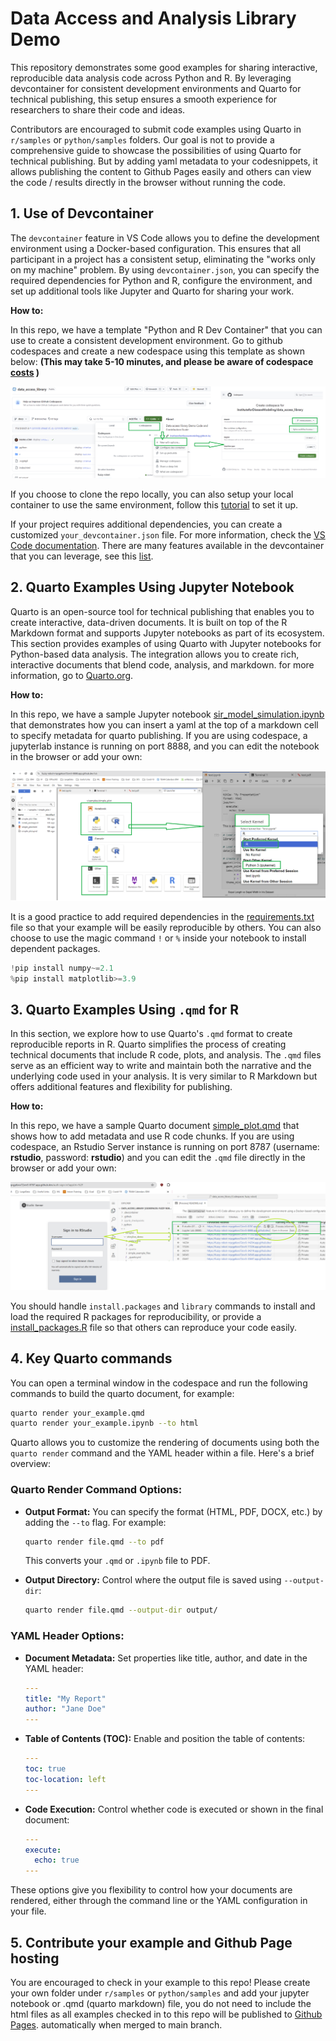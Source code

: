 # Data Access and Analysis Library Demo

This repository demonstrates some good examples for sharing interactive, reproducible data analysis code across Python and R.
By leveraging devcontainer for consistent development environments and Quarto for technical publishing, 
this setup ensures a smooth experience for researchers to share their code and ideas.

Contributors are encouraged to submit code examples using Quarto in `r/samples` or `python/samples` folders. 
Our goal is not to provide a comprehensive guide to showcase the possibilities of using Quarto for technical publishing. 
But by adding yaml metadata to your codesnippets, it allows publishing the content to Github Pages easily and
others can view the code / results directly in the browser without running the code. 

## 1. Use of Devcontainer

The `devcontainer` feature in VS Code allows you to define the development environment using a Docker-based configuration. 
This ensures that all participant in a project has a consistent setup, eliminating the "works only on my machine" problem. 
By using `devcontainer.json`, you can specify the required dependencies for Python and R, configure the environment, 
and set up additional tools like Jupyter and Quarto for sharing your work.

**How to:**

In this repo, we have a template "Python and R Dev Container" that you can use to create a consistent development environment. 
Go to github codespaces and create a new codespace using this template as shown below: 
**(This may take 5-10 minutes, and please be aware of codespace [costs](https://docs.github.com/en/billing/managing-billing-for-your-products/managing-billing-for-github-codespaces/about-billing-for-github-codespaces#monthly-included-storage-and-core-hours-for-personal-accounts) )**

![](assets/codespace.png)

If you choose to clone the repo locally, you can also setup your local container to use the same environment, 
follow this [tutorial](https://code.visualstudio.com/docs/devcontainers/tutorial) to set it up.

If your project requires additional dependencies, you can create a customized `your_devcontainer.json` file. 
For more information, check the [VS Code documentation](https://code.visualstudio.com/docs/remote/containers). 
There are many features available in the devcontainer that you can leverage, see this [list](https://containers.dev/features).


## 2. Quarto Examples Using Jupyter Notebook

Quarto is an open-source tool for technical publishing that enables you to create interactive, data-driven documents. 
It is built on top of the R Markdown format and supports Jupyter notebooks as part of its ecosystem.
This section provides examples of using Quarto with Jupyter notebooks for Python-based data analysis. 
The integration allows you to create rich, interactive documents that blend code, analysis, and markdown. for more information, go to [Quarto.org](https://quarto.org/).

**How to:**

In this repo, we have a sample Jupyter notebook [sir_model_simulation.ipynb](python/samples/sir/sir_model_simulation.ipynb) 
that demonstrates how you can insert a yaml at the top of a markdown cell to specify metadata for quarto publishing.
If you are using codespace, a jupyterlab instance is running on port 8888, and you can edit the notebook in the browser or add your own:

![](assets/jupyter.png)

It is a good practice to add required dependencies in the [requirements.txt](python/samples/sir/requirements.txt) file 
so that your example will be easily reproducible by others. You can also choose to use the magic command `!` or `%` 
inside your notebook to install dependent packages.

```python
!pip install numpy~=2.1
%pip install matplotlib>=3.9
```

## 3. Quarto Examples Using `.qmd` for R

In this section, we explore how to use Quarto's `.qmd` format to create reproducible reports in R. 
Quarto simplifies the process of creating technical documents that include R code, plots, and analysis. 
The `.qmd` files serve as an efficient way to write and maintain both the narrative and the underlying code used in your analysis.
It is very similar to R Markdown but offers additional features and flexibility for publishing.

**How to:**

In this repo, we have a sample Quarto document [simple_plot.qmd](r/samples/simple_plot/simple_plot.qmd) that shows how to add metadata and use R code chunks.
If you are using codespace, an Rstudio Server instance is running on port 8787 (username: **rstudio**, password: **rstudio**)
and you can edit the `.qmd` file directly in the browser or add your own:

![](assets/rstudio_login.png)

You should handle `install.packages` and `library` commands to install and load the required R packages for reproducibility, or provide 
a [install_packages.R](r/samples/simple_plot/install_packages.R) file so that others can reproduce your code easily.


## 4. Key Quarto commands

You can open a terminal window in the codespace and run the following commands to build the quarto document, for example:

```bash
quarto render your_example.qmd
quarto render your_example.ipynb --to html
```
Quarto allows you to customize the rendering of documents using both the `quarto render` command and the YAML header within a file. Here's a brief overview:

### Quarto Render Command Options:
- **Output Format:** You can specify the format (HTML, PDF, DOCX, etc.) by adding the `--to` flag. For example:
  ```bash
  quarto render file.qmd --to pdf
  ```
  This converts your `.qmd` or `.ipynb` file to PDF.

- **Output Directory:** Control where the output file is saved using `--output-dir`:
  ```bash
  quarto render file.qmd --output-dir output/
  ```

### YAML Header Options:
- **Document Metadata:** Set properties like title, author, and date in the YAML header:
  ```yaml
  ---
  title: "My Report"
  author: "Jane Doe"
  ---
  ```

- **Table of Contents (TOC):** Enable and position the table of contents:
  ```yaml
  ---
  toc: true
  toc-location: left
  ---
  ```

- **Code Execution:** Control whether code is executed or shown in the final document:
  ```yaml
  ---
  execute:
    echo: true
  ---
  ```

These options give you flexibility to control how your documents are rendered, either through the command line or the YAML configuration in your file.


## 5. Contribute your example and Github Page hosting
You are encouraged to check in your example to this repo! Please create your own folder under `r/samples` or `python/samples` and add your jupyter notebook or .qmd (quarto markdown) file, you do not need to include the html files as 
all examples checked in to this repo
will be published to [Github Pages](https://institutefordiseasemodeling.github.io/data_access_library/). automatically when merged to main branch.

